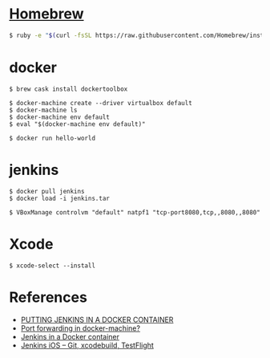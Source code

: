 # [Homebrew](http://brew.sh/)

```bash
$ ruby -e "$(curl -fsSL https://raw.githubusercontent.com/Homebrew/install/master/install)"
```

# docker

```
$ brew cask install dockertoolbox

$ docker-machine create --driver virtualbox default
$ docker-machine ls
$ docker-machine env default
$ eval "$(docker-machine env default)"

$ docker run hello-world
```

# jenkins

```
$ docker pull jenkins
$ docker load -i jenkins.tar

$ VBoxManage controlvm "default" natpf1 "tcp-port8080,tcp,,8080,,8080"
```

# Xcode

```
$ xcode-select --install
```


# References
- [PUTTING JENKINS IN A DOCKER CONTAINER](https://engineering.riotgames.com/news/putting-jenkins-docker-container)
- [Port forwarding in docker-machine?](http://stackoverflow.com/questions/32174560/port-forwarding-in-docker-machine)
- [Jenkins in a Docker container](http://dertompson.com/2014/09/01/jenkins-in-a-docker-container/)
- [Jenkins iOS – Git, xcodebuild, TestFlight](http://blog.iteedee.com/2014/01/jenkins-ios-git-xcodebuild-test-flight/)
